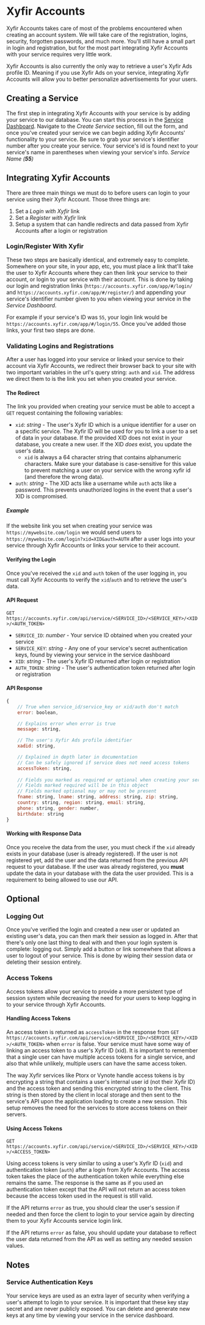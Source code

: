 # Xyfir Accounts
Xyfir Accounts takes care of most of the problems encountered when creating an account system. We will take care of the registration, logins, security, forgotten passwords, and much more. You'll still have a small part in login and registration, but for the most part integrating Xyfir Accounts with your service requires very little work.

Xyfir Accounts is also currently the only way to retrieve a user's Xyfir Ads profile ID. Meaning if you use Xyfir Ads on your service, integrating Xyfir Accounts will allow you to better personalize advertisements for your users.

## Creating a Service
The first step in integrating Xyfir Accounts with your service is by adding your service to our database. You can start this process in the [Service Dashboard](https://accounts.xyfir.com/service/dashboard). Navigate to the *Create Service* section, fill out the form, and once you've created your service we can begin adding Xyfir Accounts' functionality to your service. Be sure to grab your service's identifier number after you create your service. Your service's id is found next to your service's name in parentheses when viewing your service's info. *Service Name (**55**)*

## Integrating Xyfir Accounts
There are three main things we must do to before users can login to your service using their Xyfir Account. Those three things are:
1. Set a *Login with Xyfir* link
2. Set a *Register with Xyfir* link
3. Setup a system that can handle redirects and data passed from Xyfir Accounts after a login or registration

### Login/Register With Xyfir
These two steps are basically identical, and extremely easy to complete. Somewhere on your site, in your app, etc, you must place a link that'll take the user to Xyfir Accounts where they can then link your service to their account, or login to your service with their account. This is done by taking our login and registration links (`https://accounts.xyfir.com/app/#/login/` and `https://accounts.xyfir.com/app/#/register/`) and appending your service's identifier number given to you when viewing your service in the *Service Dashboard*.

For example if your service's ID was `55`, your login link would be `https://accounts.xyfir.com/app/#/login/55`. Once you've added those links, your first two steps are done.

### Validating Logins and Registrations
After a user has logged into your service or linked your service to their account via Xyfir Accounts, we redirect their browser back to your site with two important variables in the url's query string: `auth` and `xid`. The address we direct them to is the link you set when you created your service.

#### The Redirect
The link you provided when creating your service must be able to accept a `GET` request containing the following variables:
- `xid`: *string* - The user's Xyfir ID which is a unique identifier for a user on a specific service. The Xyfir ID will be used for you to link a user to a set of data in your database. If the provided XID does not exist in your database, you create a new user. If the XID *does* exist, you update the user's data.
    - `xid` is always a 64 character string that contains alphanumeric characters. Make sure your database is case-sensitive for this value to prevent matching a user on your service with the wrong xyfir id (and therefore the wrong data).
- `auth`: *string* - The XID acts like a username while `auth` acts like a password. This prevents unauthorized logins in the event that a user's XID is compromised.

##### Example
If the website link you set when creating your service was `https://mywebsite.com/login` we would send users to `https://mywebsite.com/login?xid=XID&auth=AUTH` after a user logs into your service through Xyfir Accounts or links your service to their account.

#### Verifying the Login
Once you've received the `xid` and `auth` token of the user logging in, you must call Xyfir Accounts to verify the `xid`/`auth` and to retrieve the user's data.

#### API Request
`GET https://accounts.xyfir.com/api/service/<SERVICE_ID>/<SERVICE_KEY>/<XID>/<AUTH_TOKEN>`
- `SERVICE_ID`: *number* - Your service ID obtained when you created your service
- `SERVICE_KEY`: *string* - Any one of your service's secret authentication keys, found by viewing your service in the service dashboard
- `XID`: *string* - The user's Xyfir ID returned after login or registration
- `AUTH_TOKEN`: *string* - The user's authentication token returned after login or registration

#### API Response
```js
{
    // True when service_id/service_key or xid/auth don't match
    error: boolean,

    // Explains error when error is true
    message: string,

    // The user's Xyfir Ads profile identifier
    xadid: string,

    // Explained in depth later in documentation
    // Can be safely ignored if service does not need access tokens
    accessToken: string,
    
    // Fields you marked as required or optional when creating your service
    // Fields marked required will be in this object
    // Fields marked optional may or may not be present
    fname: string, lname: string, address: string, zip: string,
    country: string, region: string, email: string,
    phone: string, gender: number,
    birthdate: string
}
```

#### Working with Response Data
Once you receive the data from the user, you must check if the `xid` already exists in your database (user is already registered). If the user is not registered yet, add the user and the data returned from the previous API request to your database. If the user was already registered, you **must** update the data in your database with the data the user provided. This is a requirement to being allowed to use our API.

## Optional

### Logging Out
Once you've verified the login and created a new user or updated an existing user's data, you can then mark their session as logged in. After that there's only one last thing to deal with and then your login system is complete: logging out. Simply add a button or link somewhere that allows a user to logout of your service. This is done by wiping their session data or deleting their session entirely.

### Access Tokens
Access tokens allow your service to provide a more persistent type of session system while decreasing the need for your users to keep logging in to your service through Xyfir Accounts.

#### Handling Access Tokens
An access token is returned as `accessToken` in the response from `GET https://accounts.xyfir.com/api/service/<SERVICE_ID>/<SERVICE_KEY>/<XID>/<AUTH_TOKEN>` when `error` is false. Your service must have some way of linking an access token to a user's Xyfir ID (xid). It is important to remember that a single user can have multiple access tokens for a single service, and also that while unlikely, multiple users can have the same access token.

The way Xyfir services like Ptorx or Vynote handle access tokens is by encrypting a string that contains a user's internal user id (not their Xyfir ID) and the access token and sending this encrypted string to the client. This string is then stored by the client in local storage and then sent to the service's API upon the application loading to create a new session. This setup removes the need for the services to store access tokens on their servers.

#### Using Access Tokens
`GET https://accounts.xyfir.com/api/service/<SERVICE_ID>/<SERVICE_KEY>/<XID>/<ACCESS_TOKEN>`

Using access tokens is very similar to using a user's Xyfir ID (`xid`) and authentication token (`auth`) after a login from Xyfir Accounts. The access token takes the place of the authentication token while everything else remains the same. The response is the same as if you used an authentication token except that the API will not return an access token because the access token used in the request is still valid.

If the API returns `error` as true, you should clear the user's session if needed and then force the client to login to your service again by directing them to your Xyfir Accounts service login link.

If the API returns `error` as false, you should update your database to reflect the user data returned from the API as well as setting any needed session values.

## Notes

### Service Authentication Keys
Your service keys are used as an extra layer of security when verifying a user's attempt to login to your service. It is important that these key stay secret and are never publicly exposed. You can delete and generate new keys at any time by viewing your service in the service dashboard.